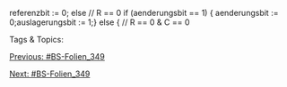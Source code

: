 referenzbit := 0;
else // R == 0
if (aenderungsbit == 1) {
aenderungsbit := 0;auslagerungsbit := 1;}
else { // R == 0 & C == 0

   Tags & Topics:
   

[Previous: #BS-Folien_349](BS-Folien_349.md)

[Next: #BS-Folien_349](BS-Folien_349.md)